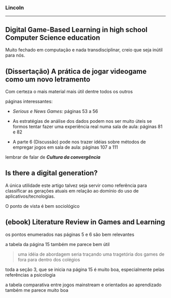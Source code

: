 ### Lincoln

---

## Digital Game-Based Learning in high school Computer Science education

Muito fechado em computação e nada transdisciplinar, creio que seja inútil para nós.

## (Dissertação) A prática de jogar videogame como um novo letramento

Com certeza o mais material mais útil dentre todos os outros

páginas interessantes:

* *Serious e News Games:* páginas 53 a 56 

* As estratégias de análise dos dados podem nos ser muito úteis se formos tentar fazer uma experiência real numa sala de aula: páginas 81 e 82

* A parte 6 (Discussão) pode nos trazer idéias sobre métodos de empregar jogos em sala de aula: páginas 107 a 111

lembrar de falar de ***Cultura da convergência***

## Is there a digital generation?

A única utilidade este artigo talvez seja servir como referência para classificar as gerações atuais em relação ao domínio do uso de aplicativos/tecnologias.

O ponto de vista é bem sociológico

## (ebook) Literature Review in Games and Learning

os pontos enumerados nas páginas 5 e 6 são bem relevantes

a tabela da página 15 também me parece bem útil

 > uma idéia de abordagem seria traçando uma tragetória dos games de fora para dentro dos colégios

toda a seção 3, que se inicia na página 15 é muito boa, especialmente pelas referências a psicologia

a tabela comparativa entre jogos mainstream e orientados ao aprendizado também me parece muito boa

